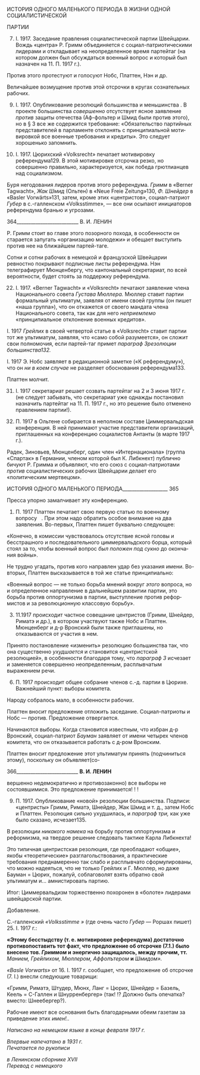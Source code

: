 ИСТОРИЯ ОДНОГО МАЛЕНЬКОГО ПЕРИОДА В ЖИЗНИ ОДНОЙ СОЦИАЛИСТИЧЕСКОЙ

ПАРТИИ

7. I. 1917. Заседание правления социалистической партии Швейцарии. Вождь «цен­тра» Р. Гримм объединяется с социал-патриотическими лидерами и откладывает на не­определенное время партейтаг (на котором должен был обсуждаться военный вопрос и который был назначен на 11. П. 1917 г.).

Против этого протестуют и голосуют Нобс, Платтен, Нэн и др.

Величайшее возмущение против этой отсрочки в кругах сознательных рабочих.

9. I. 1917. Опубликование резолюций большинства и меньшинства . В проекте большинства _совершенно_ отсутствует ясное заявление _против_ защиты отечества (Аф-фольтер и Шмид были против этого), но в § 3 все же содержится требование: «Обяза­тельство партийных представителей в парламенте отклонять с принципиальной моти­вировкой все военные требования и кредиты». Это следует хорошенько запомнить.

23. I. 1917. Цюрихский «Volksrecht» печатает мотивировку референдума129. В этой мотивировке отсрочка резко, но совершенно правильно, характеризуется, как победа грютлианцев над социализмом.

Буря негодования лидеров против этого референдума. _Гримм_ в «Berner Tagwacht», _Жак Шмид_ (Ольтен) в «Neue Freie Zeitung»130, _Φ._ _Шнейдер_ в «Basler Vorwärts»131, за­тем, кроме этих «центристов», социал-патриот _Губер_ в с.-галленском «Volksstimme», — все они осыпают инициаторов референдума бранью и угрозами.

  

364__________________________ В. И. ЛЕНИН

Р. Гримм стоит во главе этого позорного похода, в особенности он старается запу­гать «организацию молодежи» и обещает выступить против нее на ближайшем партей-таге.

Сотни и сотни рабочих в немецкой и французской Швейцарии ревностно покрывают подписные листы референдума. Нэн телеграфирует Мюнценбергу, что кантональный секретариат, по всей вероятности, будет стоять за поддержку референдума.

22. I. 1917. «Berner Tagwacht» и «Volksrecht» печатают заявление члена Националь­ного совета _Густава Мюллера._ Мюллер ставит партии формальный ультиматум, заяв­ляя от имени своей группы (он пишет «наша группа»), что он откажется от своего ман­дата члена Национального совета, так как для него _неприемлемо_ «принципиальное от­клонение военных кредитов».

I. 1917 _Грейлих_ в своей четвертой статье в «Volksrecht» ставит партии тот же ульти­матум, заявляя, что «само собой разумеется», он сложит свои полномочия, если партей-таг примет _параграф 3резолюции большинства132._

I. 1917 Э. Нобс заявляет в редакционной заметке («К референдуму»), что он _ни в ко­ем случае_ не разделяет обоснования референдума133.

Платтен молчит.

31. I. 1917 секретариат решает созвать партейтаг на 2 и 3 июня 1917 г. (не следует забывать, что секретариат уже однажды постановил назначить партейтаг на 11. П. 1917 г., но это решение было отменено правлением партии!).

1. П. 1917 в Ольтене собирается в неполном составе Циммервальдская конференция. В ней принимают участие представители организаций, приглашенных на конференцию социалистов Антанты (в марте 1917 г.).

Радек, Зиновьев, Мюнценберг, один член «Интернационала» (группа «Спартак» в Германии, членом которой был К. Либкнехт) публично бичуют Р. Гримма и объявляют, что его союз с социал-патриотами _против_ социалистических рабочих Швейцарии дела­ет его «политическим мертвецом».

  

ИСТОРИЯ ОДНОГО МАЛЕНЬКОГО ПЕРИОДА___________________ 365

Пресса упорно замалчивает эту конференцию.

1. П. 1917 Платтен печатает свою первую статью по военному вопросу   . При этом надо обратить особое внимание на два заявления. Во-первых, Платтен пишет буквально следующее:

«Конечно, в комиссии чувствовалось отсутствие ясной головы и бесстрашного и последовательного циммервальдского борца, который стоял за то, чтобы военный вопрос _был положен под сукно_ до оконча­ния войны».

Не трудно угадать, против кого направлен удар без указания имени. Во-вторых, Платтен высказывается в той же статье принципиально:

«Военный вопрос — не только борьба мнений вокруг _этого_ вопроса, но и определенное направление в дальнейшем развитии партии, это борьба против оппортунизма в партии, выступление против рефор­мистов и за революционную классовую борьбу».

3. 11.1917 происходит частное совещание центристов (Гримм, Шнейдер, Риматэ и др.), в котором участвуют также Нобс и Платтен. Мюнценберг и д-р Вронский были также приглашены, но отказываются от участия в нем.

Принято постановление «изменить» резолюцию большинства так, что она сущест­венно _ухудшается_ и становится «центристской резолюцией», в особенности благодаря тому, что _параграф 3_ исчезает и заменяется совершенно неопределенным, расплывча­тым выражением речи.

6. П. 1917 происходит общее собрание членов с.-д. партии в Цюрихе. Важнейший пункт: выборы комитета.

Народу собралось мало, в особенности рабочих.

Платтен вносит предложение отложить заседание. Социал-патриоты и Нобс — про­тив. Предложение отвергается.

Начинаются выборы. Когда становится известным, что избран д-р Вронский, социал-патриот _Бауман_ заявляет от имени четырех членов комитета, что он отказывается рабо­тать с д-ром Вронским.

Платтен вносит предложение этот ультиматум принять (подчиниться этому), по­скольку он объявляет(со-

  

366__________________________ **В. И. ЛЕНИН**

вершенно недемократично и противозаконно) все выборы не состоявшимися. Это предложение принимается! ! !

9. П. 1917. Опубликование «новой» резолюции большинства. Подписи: «центристы» Гримм, Риматэ, Шнейдер, Жак Шмид и т. д., затем Нобс и Платтен. Резолюция сильно ухудшилась, и _параграф три,_ как уже было сказано, исчезает135.

В резолюции _никакого намека_ на борьбу против оппортунизма и реформизма, на твердое решение следовать тактике Карла Либкнехта!

Это типичная центристская резолюция, где преобладают «общие», якобы «теорети­ческие» разглагольствования, а практические требования преднамеренно так слабо и расплывчато сформулированы, что можно надеяться, что не только Грейлих и Г. Мюл­лер, но даже Бауман = Цюрих, пожалуй, соблаговолят взять обратно свой ультиматум и... амнистировать партию.

Итог: Циммервальдизм торжественно похоронен в «болоте» лидерами швейцарской партии.

Добавление.

С.-галленский _«Volksstimme_ _»_ (где очень часто _Губер_ — Роршах пишет) 25. I. 1917 г.:

**«Этому бесстыдству (т. е. мотивировке референдума) достаточно противопоставить тот факт, что предложение об отсрочке (7.1.) было внесено тов. _Гриммом_ и энергично защищалось, между прочим, тт.** _Манием, Грейлихом, Мюллером, Аффолътером_ **и** _Шмидом»._

_«__Basle_ _Vorwarts__»_ от 16. I. 1917 г. сообщает, что предложение об отсрочке (7. I.) внесли следующие товарищи:

«Гримм, Риматэ, Штудер, Мюнх, Ланг = Цюрих, Шнейдер = Базель, Кеель = С-Галлен и Шнурренбергер» (так! !? Должно быть опечатка? вместо: Шнеебергер?).

Рабочие имеют все основания быть благодарными обеим газетам за приведение этих _имен!.._

_Написано на немецком языке_ _в конце февраля 1917 г._

_Впервые напечатано в 1931 г.                                                             Печатается по рукописи_

_в Ленинском сборнике_ _XVII_                                                                    _Перевод с немецкого_